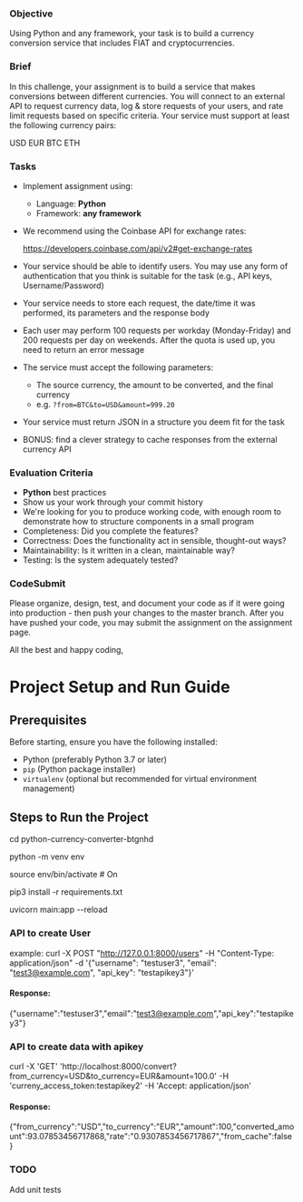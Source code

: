 ### Objective

Using Python and any framework, your task is to build a currency conversion service that includes FIAT and cryptocurrencies.

### Brief

In this challenge, your assignment is to build a service that makes conversions between different currencies. You will connect to an external API to request currency data, log & store requests of your users, and rate limit requests based on specific criteria. Your service must support at least the following currency pairs:

USD
EUR
BTC
ETH

### Tasks

-   Implement assignment using:

    -   Language: **Python**
    -   Framework: **any framework**

-   We recommend using the Coinbase API for exchange rates:

    https://developers.coinbase.com/api/v2#get-exchange-rates

-   Your service should be able to identify users. You may use any form of authentication that you think is suitable for the task (e.g., API keys, Username/Password)
-   Your service needs to store each request, the date/time it was performed, its parameters and the response body
-   Each user may perform 100 requests per workday (Monday-Friday) and 200 requests per day on weekends. After the quota is used up, you need to return an error message
-   The service must accept the following parameters:
    -   The source currency, the amount to be converted, and the final currency
    -   e.g. `?from=BTC&to=USD&amount=999.20`
-   Your service must return JSON in a structure you deem fit for the task
-   BONUS: find a clever strategy to cache responses from the external currency API

### Evaluation Criteria

-   **Python** best practices
-   Show us your work through your commit history
-   We're looking for you to produce working code, with enough room to demonstrate how to structure components in a small program
-   Completeness: Did you complete the features?
-   Correctness: Does the functionality act in sensible, thought-out ways?
-   Maintainability: Is it written in a clean, maintainable way?
-   Testing: Is the system adequately tested?

### CodeSubmit

Please organize, design, test, and document your code as if it were going into production - then push your changes to the master branch. After you have pushed your code, you may submit the assignment on the assignment page.

All the best and happy coding,


# Project Setup and Run Guide

## Prerequisites

Before starting, ensure you have the following installed:

- Python (preferably Python 3.7 or later)
- `pip` (Python package installer)
- `virtualenv` (optional but recommended for virtual environment management)

## Steps to Run the Project

cd python-currency-converter-btgnhd

python -m venv env

source env/bin/activate  # On 

pip3 install -r requirements.txt

uvicorn main:app --reload 


### API to create User

example:
curl -X POST "http://127.0.0.1:8000/users" -H "Content-Type: application/json" -d '{"username": "testuser3", "email": "test3@example.com", "api_key": "testapikey3"}'

#### Response:

{"username":"testuser3","email":"test3@example.com","api_key":"testapikey3"}


### API to create data with apikey

curl -X 'GET'   'http://localhost:8000/convert?from_currency=USD&to_currency=EUR&amount=100.0'   -H 'curreny_access_token:testapikey2'   -H 'Accept: application/json'

#### Response:

{"from_currency":"USD","to_currency":"EUR","amount":100,"converted_amount":93.07853456717868,"rate":"0.9307853456717867","from_cache":false}
 
### TODO

Add unit tests
